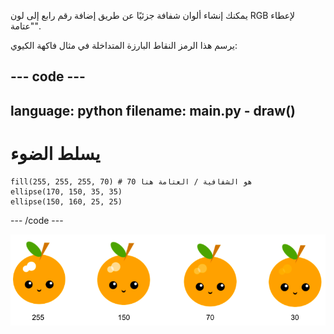 يمكنك إنشاء ألوان شفافة جزئيًا عن طريق إضافة رقم رابع إلى لون RGB لإعطاء "عتامة".

يرسم هذا الرمز النقاط البارزة المتداخلة في مثال فاكهة الكيوي:

--- code ---
---
language: python
filename: main.py - draw()
---

  # يسلط الضوء 
    fill(255, 255, 255, 70) # 70 هو الشفافية / العتامة هنا
    ellipse(170, 150, 35, 35) 
    ellipse(150, 160, 25, 25)

--- /code ---

![صورة فاكهة الكيوي مع الإبرازات بدرجات تعتيم مختلفة: 30 ، 70 ، 150 ، 255. 30 أكثر تعتيمًا و 255 أقل تعتيمًا](images/opacity.png)
